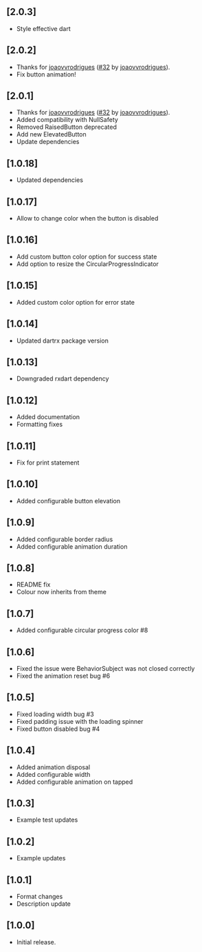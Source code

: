 ## [2.0.3]
* Style effective dart

## [2.0.2]
* Thanks for [joaovvrodrigues](https://github.com/joaovvrodrigues) ([#32](https://github.com/chrisedg87/flutter_rounded_loading_button/pull/32) by [joaovvrodrigues](https://github.com/joaovvrodrigues)).
* Fix button animation!

## [2.0.1]
* Thanks for [joaovvrodrigues](https://github.com/joaovvrodrigues) ([#32](https://github.com/chrisedg87/flutter_rounded_loading_button/pull/32) by [joaovvrodrigues](https://github.com/joaovvrodrigues)).
* Added compatibility with NullSafety
* Removed RaisedButton deprecated
* Add new ElevatedButton
* Update dependencies

## [1.0.18]
* Updated dependencies

## [1.0.17]
* Allow to change color when the button is disabled

## [1.0.16]
* Add custom button color option for success state 
* Add option to resize the CircularProgressIndicator

## [1.0.15]

* Added custom color option for error state

## [1.0.14]

* Updated dartrx package version

## [1.0.13]

* Downgraded rxdart dependency 

## [1.0.12]

* Added documentation
* Formatting fixes

## [1.0.11]

* Fix for print statement 

## [1.0.10]

* Added configurable button elevation

## [1.0.9]

* Added configurable border radius
* Added configurable animation duration

## [1.0.8]

* README fix
* Colour now inherits from theme

## [1.0.7]

* Added configurable circular progress color #8

## [1.0.6]

* Fixed the issue were BehaviorSubject was not closed correctly 
* Fixed the animation reset bug #6

## [1.0.5]

* Fixed loading width bug #3
* Fixed padding issue with the loading spinner
* Fixed button disabled bug #4

## [1.0.4]

* Added animation disposal
* Added configurable width
* Added configurable animation on tapped

## [1.0.3]

* Example test updates

## [1.0.2]

* Example updates

## [1.0.1]

* Format changes
* Description update

## [1.0.0]

* Initial release.
